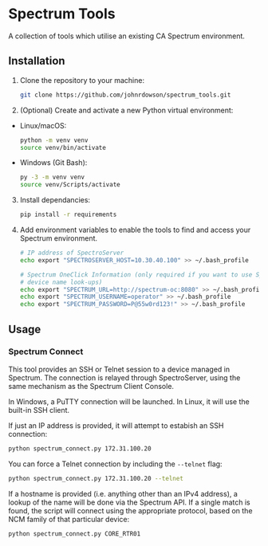 # Spectrum Tools

A collection of tools which utilise an existing CA Spectrum environment.

## Installation

1. Clone the repository to your machine:

    ```bash
    git clone https://github.com/johnrdowson/spectrum_tools.git
    ```

2. (Optional) Create and activate a new Python virtual environment:

  - Linux/macOS:

    ```bash
    python -m venv venv
    source venv/bin/activate
    ```

  - Windows (Git Bash):

    ```bash
    py -3 -m venv venv
    source venv/Scripts/activate
    ```

3. Install dependancies:

    ```bash
    pip install -r requirements
    ```

4. Add environment variables to enable the tools to find and access your
  Spectrum environment.

    ```bash
    # IP address of SpectroServer
    echo export "SPECTROSERVER_HOST=10.30.40.100" >> ~/.bash_profile

    # Spectrum OneClick Information (only required if you want to use Spectrum
    # device name look-ups)
    echo export "SPECTRUM_URL=http://spectrum-oc:8080" >> ~/.bash_profile
    echo export "SPECTRUM_USERNAME=operator" >> ~/.bash_profile
    echo export "SPECTRUM_PASSWORD=P@55w0rd123!" >> ~/.bash_profile
    ```

## Usage

### Spectrum Connect

This tool provides an SSH or Telnet session to a device managed in Spectrum.
The connection is relayed through SpectroServer, using the same mechanism as
the Spectrum Client Console.

In Windows, a PuTTY connection will be launched. In Linux, it will use the
built-in SSH client.

If just an IP address is provided, it will attempt to estabish an SSH
connection:

```bash
python spectrum_connect.py 172.31.100.20
```

You can force a Telnet connection by including the `--telnet` flag:

```bash
python spectrum_connect.py 172.31.100.20 --telnet
```

If a hostname is provided (i.e. anything other than an IPv4 address), a lookup
of the name will be done via the Spectrum API. If a single match is found, the
script will connect using the appropriate protocol, based on the NCM family of
that particular device:

```bash
python spectrum_connect.py CORE_RTR01
```